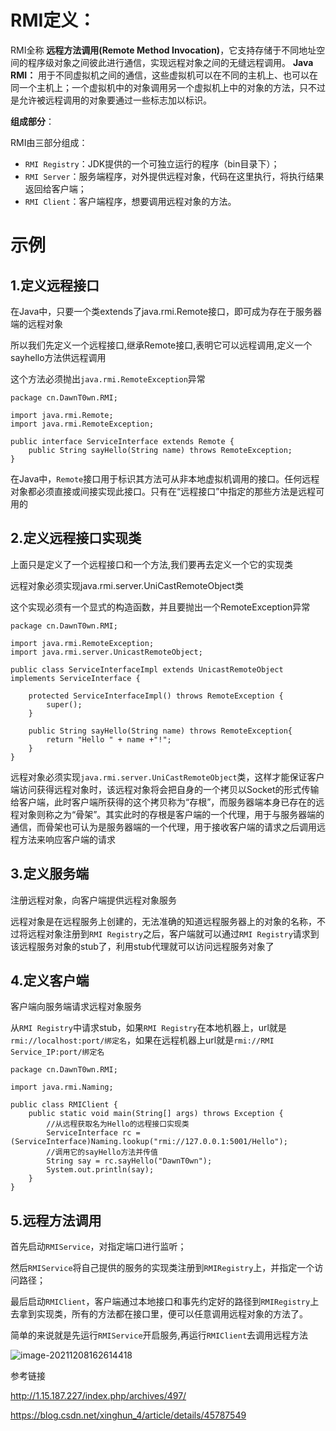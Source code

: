 # RMI定义：

RMI全称 **远程方法调用(Remote Method Invocation)**，它支持存储于不同地址空间的程序级对象之间彼此进行通信，实现远程对象之间的无缝远程调用。
**Java RMI：** 用于不同虚拟机之间的通信，这些虚拟机可以在不同的主机上、也可以在同一个主机上；一个虚拟机中的对象调用另一个虚拟机上中的对象的方法，只不过是允许被远程调用的对象要通过一些标志加以标识。

**组成部分**：

RMI由三部分组成：

- `RMI Registry`：JDK提供的一个可独立运行的程序（bin目录下）；
- `RMI Server`：服务端程序，对外提供远程对象，代码在这里执行，将执行结果返回给客户端；
- `RMI Client`：客户端程序，想要调用远程对象的方法。

# 示例

## 1.定义远程接口

在Java中，只要一个类extends了java.rmi.Remote接口，即可成为存在于服务器端的远程对象

所以我们先定义一个远程接口,继承Remote接口,表明它可以远程调用,定义一个sayhello方法供远程调用

这个方法必须抛出`java.rmi.RemoteException`异常

```
package cn.DawnT0wn.RMI;

import java.rmi.Remote;
import java.rmi.RemoteException;

public interface ServiceInterface extends Remote {
    public String sayHello(String name) throws RemoteException;
}
```

在Java中，`Remote`接口用于标识其方法可从非本地虚拟机调用的接口。任何远程对象都必须直接或间接实现此接口。只有在“远程接口”中指定的那些方法是远程可用的

## 2.定义远程接口实现类

上面只是定义了一个远程接口和一个方法,我们要再去定义一个它的实现类

远程对象必须实现java.rmi.server.UniCastRemoteObject类

这个实现必须有一个显式的构造函数，并且要抛出一个RemoteException异常

```
package cn.DawnT0wn.RMI;

import java.rmi.RemoteException;
import java.rmi.server.UnicastRemoteObject;

public class ServiceInterfaceImpl extends UnicastRemoteObject implements ServiceInterface {

    protected ServiceInterfaceImpl() throws RemoteException {
        super();
    }
    
    public String sayHello(String name) throws RemoteException{
        return "Hello " + name +"!";
    }
}
```

远程对象必须实现`java.rmi.server.UniCastRemoteObject`类，这样才能保证客户端访问获得远程对象时，该远程对象将会把自身的一个拷贝以Socket的形式传输给客户端，此时客户端所获得的这个拷贝称为“存根”，而服务器端本身已存在的远程对象则称之为“骨架”。其实此时的存根是客户端的一个代理，用于与服务器端的通信，而骨架也可认为是服务器端的一个代理，用于接收客户端的请求之后调用远程方法来响应客户端的请求

## 3.定义服务端

注册远程对象，向客户端提供远程对象服务

远程对象是在远程服务上创建的，无法准确的知道远程服务器上的对象的名称，不过将远程对象注册到`RMI Registry`之后，客户端就可以通过`RMI Registry`请求到该远程服务对象的stub了，利用stub代理就可以访问远程服务对象了

## 4.定义客户端

客户端向服务端请求远程对象服务

从`RMI Registry`中请求stub，如果`RMI Registry`在本地机器上，url就是`rmi://localhost:port/绑定名`，如果在远程机器上url就是`rmi://RMI Service_IP:port/绑定名`

```
package cn.DawnT0wn.RMI;

import java.rmi.Naming;

public class RMIClient {
    public static void main(String[] args) throws Exception {
        //从远程获取名为Hello的远程接口实现类
        ServiceInterface rc = (ServiceInterface)Naming.lookup("rmi://127.0.0.1:5001/Hello");
        //调用它的sayHello方法并传值
        String say = rc.sayHello("DawnT0wn");
        System.out.println(say);
    }
}
```

## 5.远程方法调用

首先启动`RMIService`，对指定端口进行监听；

然后`RMIService`将自己提供的服务的实现类注册到`RMIRegistry`上，并指定一个访问路径；

最后启动`RMIClient`，客户端通过本地接口和事先约定好的路径到`RMIRegistry`上去拿到实现类，所有的方法都在接口里，便可以任意调用远程对象的方法了。

简单的来说就是先运行`RMIService`开启服务,再运行`RMIClient`去调用远程方法

![image-20211208162614418](C:\Users\ga't'c\AppData\Roaming\Typora\typora-user-images\image-20211208162614418.png)

参考链接

http://1.15.187.227/index.php/archives/497/

https://blog.csdn.net/xinghun_4/article/details/45787549
